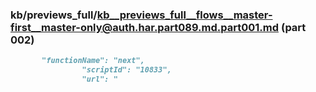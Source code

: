 ### kb/previews_full/kb__previews_full__flows__master-first__master-only@auth.har.part089.md.part001.md (part 002)

```md
       "functionName": "next",
                "scriptId": "10833",
                "url": "
```

```
